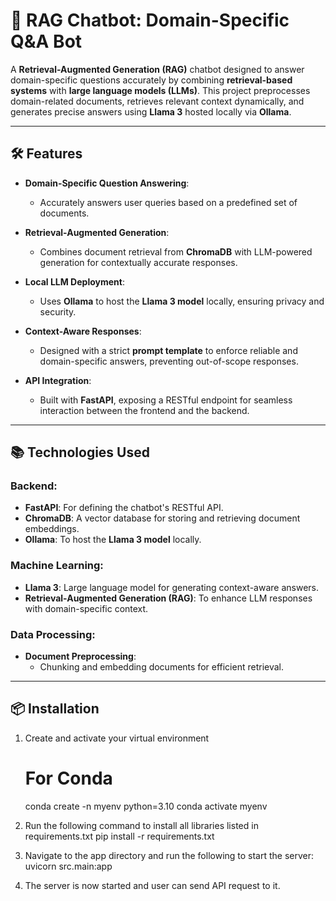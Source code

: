 # 🤖 RAG Chatbot: Domain-Specific Q&A Bot

A **Retrieval-Augmented Generation (RAG)** chatbot designed to answer domain-specific questions accurately by combining **retrieval-based systems** with **large language models (LLMs)**. This project preprocesses domain-related documents, retrieves relevant context dynamically, and generates precise answers using **Llama 3** hosted locally via **Ollama**.

---

## 🛠️ Features

- **Domain-Specific Question Answering**:
  - Accurately answers user queries based on a predefined set of documents.
  
- **Retrieval-Augmented Generation**:
  - Combines document retrieval from **ChromaDB** with LLM-powered generation for contextually accurate responses.

- **Local LLM Deployment**:
  - Uses **Ollama** to host the **Llama 3 model** locally, ensuring privacy and security.

- **Context-Aware Responses**:
  - Designed with a strict **prompt template** to enforce reliable and domain-specific answers, preventing out-of-scope responses.

- **API Integration**:
  - Built with **FastAPI**, exposing a RESTful endpoint for seamless interaction between the frontend and the backend.

---

## 📚 Technologies Used

### Backend:
- **FastAPI**: For defining the chatbot's RESTful API.
- **ChromaDB**: A vector database for storing and retrieving document embeddings.
- **Ollama**: To host the **Llama 3 model** locally.

### Machine Learning:
- **Llama 3**: Large language model for generating context-aware answers.
- **Retrieval-Augmented Generation (RAG)**: To enhance LLM responses with domain-specific context.

### Data Processing:
- **Document Preprocessing**:
  - Chunking and embedding documents for efficient retrieval.

---

## 📦 Installation

1. Create and activate your virtual environment
	# For Conda
	conda create -n myenv python=3.10
	conda activate myenv

2. Run the following command to install all libraries listed in requirements.txt
	pip install -r requirements.txt

3. Navigate to the app directory and run the following to start the server:
	uvicorn src.main:app

4. The server is now started and user can send API request to it.
